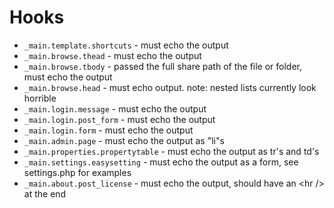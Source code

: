 Hooks
=====

- `_main.template.shortcuts` - must echo the output
- `_main.browse.thead` - must echo the output
- `_main.browse.tbody` - passed the full share path of the file or folder, must echo the output
- `_main.browse.head` - must echo output. note: nested lists currently look horrible
- `_main.login.message` - must echo the output
- `_main.login.post_form` - must echo the output
- `_main.login.form` - must echo the output
- `_main.admin.page` - must echo the output as "li"s
- `_main.properties.propertytable` - must echo the output as tr's and td's
- `_main.settings.easysetting` - must echo the output as a form, see settings.php for examples
- `_main.about.post_license` - must echo the output, should have an &lt;hr /&gt; at the end
